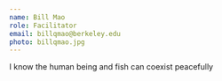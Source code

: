 ```yaml
---
name: Bill Mao 
role: Facilitator
email: billqmao@berkeley.edu
photo: billqmao.jpg
---
```


I know the human being and fish can coexist peacefully
